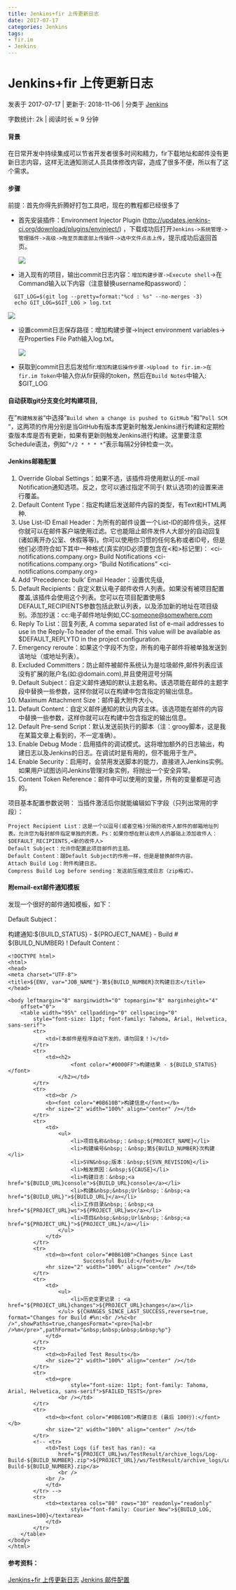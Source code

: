 ```yaml
---
title: Jenkins+fir 上传更新日志
date: 2017-07-17
categories: Jenkins
tags:
- fir.im
- Jenkins
---
```


# Jenkins+fir 上传更新日志

 发表于 2017-07-17 | 更新于: 2018-11-06 | 分类于 [Jenkins](http://android9527.com/categories/Jenkins/)

 字数统计: 2k | 阅读时长 ≈ 9 分钟

#### 背景

在日常开发中持续集成可以节省开发者很多时间和精力，fir下载地址和邮件没有更新日志内容，这样无法通知测试人员具体修改内容，造成了很多不便，所以有了这个需求。

#### 步骤

前提：首先你得先折腾好打包工具吧，现在的教程都已经很多了

- 首先安装插件：Environment Injector Plugin (http://updates.jenkins-ci.org/download/plugins/envinject/) ，下载成功后打开`Jenkins->系统管理->管理插件->高级->拖至页面底部上传插件->选中文件点击上传`，提示成功后返回首页。

  ![](../../../images/jenkins/upload_log_1.jpeg)

- 进入现有的项目，输出commit日志内容：`增加构建步骤->Execute shell`->在Command输入以下内容（注意替换username和password）：

```
  GIT_LOG=$(git log --pretty=format:"%cd : %s" --no-merges -3)
  echo GIT_LOG=$GIT_LOG > log.txt
```

  ![](../../../images/jenkins/upload_log_2.jpeg)

- 设置commit日志保存路径：增加构建步骤->Inject environment variables->在Properties File Path输入log.txt。

  ![](../../../images/jenkins/upload_log_3.jpeg)

- 获取到commit日志后发给fir:`增加构建后操作步骤->Upload to fir.im->在fir.im Token`中输入你从fir获得的token，然后在`Build Notes`中输入:
  $GIT_LOG

#### 自动获取git分支变化时构建项目,

在”`构建触发器`“中选择”`Build when a change is pushed to GitHub` “和”`Poll SCM` “，这两项的作用分别是当GitHub有版本库更新时触发Jenkins进行构建和定期检查版本库是否有更新，如果有更新则触发Jenkins进行构建。这里要注意Schedule语法，例如”`*/2 * * * *`“表示每隔2分钟检查一次。

#### Jenkins邮箱配置

1. Override Global Settings：如果不选，该插件将使用默认的E-mail Notification通知选项。反之，您可以通过指定不同于( 默认选项)的设置来进行覆盖。
2. Default Content Type：指定构建后发送邮件内容的类型，有Text和HTML两种.
3. Use List-ID Email Header：为所有的邮件设置一个List-ID的邮件信头，这样你就可以在邮件客户端使用过滤。它也能阻止邮件发件人大部分的自动回复(诸如离开办公室、休假等等)。你可以使用你习惯的任何名称或者ID号，但是他们必须符合如下其中一种格式(真实的ID必须要包含在<和>标记里)：
   <ci-notifications.company.org>
   Build Notifications <ci-notifications.company.org>
   “Build Notifications” <ci-notifications.company.org>
4. Add ‘Precedence: bulk’ Email Header：设置优先级,
5. Default Recipients：自定义默认电子邮件收件人列表。如果没有被项目配置覆盖,该插件会使用这个列表。您可以在项目配置使用$ DEFAULT_RECIPIENTS参数包括此默认列表，以及添加新的地址在项目级别。添加抄送：cc:电子邮件地址例如,CC:[someone@somewhere.com](mailto:someone@somewhere.com)
6. Reply To List：回复列表, A comma separated list of e-mail addresses to use in the Reply-To header of the email. This value will be available as $DEFAULT_REPLYTO in the project configuration.
7. Emergency reroute：如果这个字段不为空，所有的电子邮件将被单独发送到该地址（或地址列表）。
8. Excluded Committers：防止邮件被邮件系统认为是垃圾邮件,邮件列表应该没有扩展的账户名(如:@domain.com),并且使用逗号分隔
9. Default Subject：自定义邮件通知的默认主题名称。该选项能在邮件的主题字段中替换一些参数，这样你就可以在构建中包含指定的输出信息。
10. Maximum Attachment Size：邮件最大附件大小。
11. Default Content：自定义邮件通知的默认内容主体。该选项能在邮件的内容中替换一些参数，这样你就可以在构建中包含指定的输出信息。
12. Default Pre-send Script：默认发送前执行的脚本（注：grooy脚本，这是我在某篇文章上看到的，不一定准确）。
13. Enable Debug Mode：启用插件的调试模式。这将增加额外的日志输出，构建日志以及Jenkins的日志。在调试时是有用的，但不能用于生产。
14. Enable Security：启用时，会禁用发送脚本的能力，直接进入Jenkins实例。如果用户试图访问Jenkins管理对象实例，将抛出一个安全异常。
15. Content Token Reference：邮件中可以使用的变量，所有的变量都是可选的。

项目基本配置参数说明：
当插件激活后你就能编辑如下字段（只列出常用的字段）：

```
Project Recipient List：这是一个以逗号(或者空格)分隔的收件人邮件的邮箱地址列表。允许您为每封邮件指定单独的列表。Ps：如果你想在默认收件人的基础上添加收件人：$DEFAULT_RECIPIENTS,<新的收件人>
Default Subject：允许你配置此项目邮件的主题。
Default Content：跟Default Subject的作用一样，但是是替换邮件内容。
Attach Build Log：附件构建日志。
Compress Build Log before sending：发送前压缩生成日志（zip格式）。
```



#### 附email-ext邮件通知模板

发现一个很好的邮件通知模板，如下：

Default Subject：

构建通知:${BUILD_STATUS} - ${PROJECT_NAME} - Build # ${BUILD_NUMBER} !
Default Content：

```
<!DOCTYPE html>
<html>
<head>
<meta charset="UTF-8">
<title>${ENV, var="JOB_NAME"}-第${BUILD_NUMBER}次构建日志</title>
</head>

<body leftmargin="8" marginwidth="0" topmargin="8" marginheight="4"
    offset="0">
    <table width="95%" cellpadding="0" cellspacing="0"
        style="font-size: 11pt; font-family: Tahoma, Arial, Helvetica, sans-serif">
        <tr>
            <td>(本邮件是程序自动下发的，请勿回复！)</td>
        </tr>
        <tr>
            <td><h2>
                    <font color="#0000FF">构建结果 - ${BUILD_STATUS}</font>
                </h2></td>
        </tr>
        <tr>
            <td><br />
            <b><font color="#0B610B">构建信息</font></b>
            <hr size="2" width="100%" align="center" /></td>
        </tr>
        <tr>
            <td>
                <ul>
                    <li>项目名称&nbsp;：&nbsp;${PROJECT_NAME}</li>
                    <li>构建编号&nbsp;：&nbsp;第${BUILD_NUMBER}次构建</li>
                    <li>SVN&nbsp;版本：&nbsp;${SVN_REVISION}</li>
                    <li>触发原因：&nbsp;${CAUSE}</li>
                    <li>构建日志：&nbsp;<a href="${BUILD_URL}console">${BUILD_URL}console</a></li>
                    <li>构建&nbsp;&nbsp;Url&nbsp;：&nbsp;<a href="${BUILD_URL}">${BUILD_URL}</a></li>
                    <li>工作目录&nbsp;：&nbsp;<a href="${PROJECT_URL}ws">${PROJECT_URL}ws</a></li>
                    <li>项目&nbsp;&nbsp;Url&nbsp;：&nbsp;<a href="${PROJECT_URL}">${PROJECT_URL}</a></li>
                </ul>
            </td>
        </tr>
        <tr>
            <td><b><font color="#0B610B">Changes Since Last
                        Successful Build:</font></b>
            <hr size="2" width="100%" align="center" /></td>
        </tr>
        <tr>
            <td>
                <ul>
                    <li>历史变更记录 : <a href="${PROJECT_URL}changes">${PROJECT_URL}changes</a></li>
                </ul> ${CHANGES_SINCE_LAST_SUCCESS,reverse=true, format="Changes for Build #%n:<br />%c<br />",showPaths=true,changesFormat="<pre>[%a]<br />%m</pre>",pathFormat="&nbsp;&nbsp;&nbsp;&nbsp;%p"}
            </td>
        </tr>
        <tr>
            <td><b>Failed Test Results</b>
            <hr size="2" width="100%" align="center" /></td>
        </tr>
        <tr>
            <td><pre
                    style="font-size: 11pt; font-family: Tahoma, Arial, Helvetica, sans-serif">$FAILED_TESTS</pre>
                <br /></td>
        </tr>
        <tr>
            <td><b><font color="#0B610B">构建日志 (最后 100行):</font></b>
            <hr size="2" width="100%" align="center" /></td>
        </tr>
        <!-- <tr>
            <td>Test Logs (if test has ran): <a
                href="${PROJECT_URL}ws/TestResult/archive_logs/Log-Build-${BUILD_NUMBER}.zip">${PROJECT_URL}/ws/TestResult/archive_logs/Log-Build-${BUILD_NUMBER}.zip</a>
                <br />
            <br />
            </td>
        </tr> -->
        <tr>
            <td><textarea cols="80" rows="30" readonly="readonly"
                    style="font-family: Courier New">${BUILD_LOG, maxLines=100}</textarea>
            </td>
        </tr>
    </table>
</body>
</html>
```

#### 参考资料：

[Jenkins+fir 上传更新日志](http://www.jianshu.com/p/c3c769c5b8f2)
[Jenkins 邮件配置](http://www.cnblogs.com/yangxia-test/p/4366172.html)